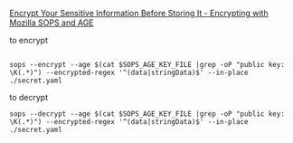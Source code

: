 
[Encrypt Your Sensitive Information Before Storing It - Encrypting with Mozilla SOPS and AGE](https://technotim.live/posts/secret-encryption-sops/)

to encrypt

```shell

sops --encrypt --age $(cat $SOPS_AGE_KEY_FILE |grep -oP "public key: \K(.*)") --encrypted-regex '^(data|stringData)$' --in-place ./secret.yaml

```
to decrypt

```shell
sops --decrypt --age $(cat $SOPS_AGE_KEY_FILE |grep -oP "public key: \K(.*)") --encrypted-regex '^(data|stringData)$' --in-place ./secret.yaml
```

